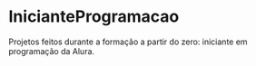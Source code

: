# InicianteProgramacao
Projetos feitos durante a formação a partir do zero: iniciante em programação da Alura.
